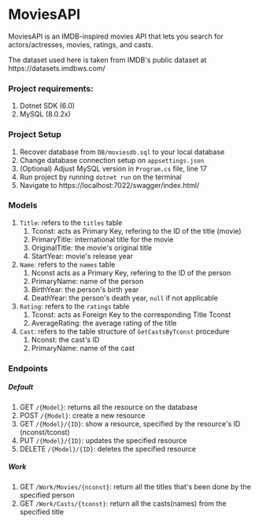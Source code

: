 <h1>MoviesAPI</h1>
<p>
    MoviesAPI is an IMDB-inspired movies API that lets you 
    search for actors/actresses, movies, ratings, and casts.
</p>
<p>
    The dataset used here is taken from IMDB's public dataset
    at <a>https://datasets.imdbws.com/</a>
</p>

### Project requirements:
1. Dotnet SDK (6.0)
2. MySQL (8.0.2x)

### Project Setup
1. Recover database from `DB/moviesdb.sql` to your local database
2. Change database connection setup on `appsettings.json`
3. (Optional) Adjust MySQL version in `Program.cs` file, line 17
4. Run project by running `dotnet run` on the terminal
5. Navigate to https://localhost:7022/swagger/index.html/

### Models
1. `Title`: refers to the `titles` table
   1. Tconst: acts as Primary Key, refering to the ID of the title (movie)
   2. PrimaryTitle: international title for the movie
   3. OriginalTitle: the movie's original title
   4. StartYear: movie's release year
2. `Name`: refers to the `names` table
   1. Nconst acts as a Primary Key, refering to the ID of the person
   2. PrimaryName: name of the person
   3. BirthYear: the person's birth year
   4. DeathYear: the person's death year, `null` if not applicable
3. `Rating`: refers to the `ratings` table
   1. Tconst: acts as Foreign Key to the corresponding Title Tconst
   2. AverageRating: the average rating of the title
4. `Cast`: refers to the table structure of `GetCastsByTconst` procedure
   1. Nconst: the cast's ID
   2. PrimaryName: name of the cast

### Endpoints
##### Default
1. GET `/{Model}`: returns all the resource on the database
2. POST `/{Model}`: create a new resource 
3. GET `/{Model}/{ID}`: show a resource, specified by the resource's ID (nconst/tconst)
4. PUT `/{Model}/{ID}`: updates the specified resource
5. DELETE `/{Model}/{ID}`: deletes the specified resource
##### Work
1. GET `/Work/Movies/{nconst}`: return all the titles that's been done by the specified person 
2. GET `/Work/Casts/{tconst}`: return all the casts(names) from the specified title